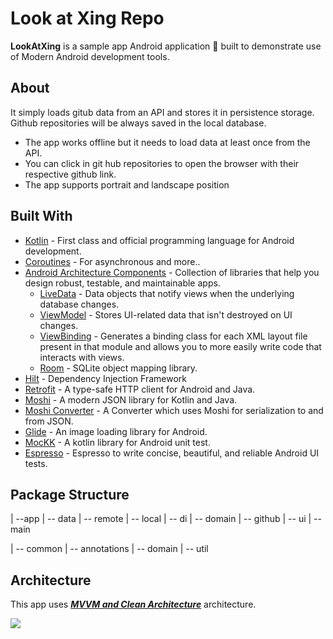 # Look at Xing Repo

**LookAtXing** is a sample app Android application 📱 built to demonstrate use of Modern Android development tools️. 

## About
It simply loads gitub data from an API and stores it in persistence storage. Github repositories will be always saved in the  local database.

- The app works offline but it needs to load data at least once from the API.
- You can click in git hub repositories to open the browser with their respective github link.
- The app supports portrait and landscape position

## Built With 
- [Kotlin](https://kotlinlang.org/) - First class and official programming language for Android development.
- [Coroutines](https://kotlinlang.org/docs/reference/coroutines-overview.html) - For asynchronous and more..
- [Android Architecture Components](https://developer.android.com/topic/libraries/architecture) - Collection of libraries that help you design robust, testable, and maintainable apps.
  - [LiveData](https://developer.android.com/topic/libraries/architecture/livedata) - Data objects that notify views when the underlying database changes.
  - [ViewModel](https://developer.android.com/topic/libraries/architecture/viewmodel) - Stores UI-related data that isn't destroyed on UI changes. 
  - [ViewBinding](https://developer.android.com/topic/libraries/view-binding) - Generates a binding class for each XML layout file present in that module and allows you to more easily write code that interacts with views.
  - [Room](https://developer.android.com/topic/libraries/architecture/room) - SQLite object mapping library.
- [Hilt](https://dagger.dev/hilt) - Dependency Injection Framework
- [Retrofit](https://square.github.io/retrofit/) - A type-safe HTTP client for Android and Java.
- [Moshi](https://github.com/square/moshi) - A modern JSON library for Kotlin and Java.
- [Moshi Converter](https://github.com/square/retrofit/tree/master/retrofit-converters/moshi) - A Converter which uses Moshi for serialization to and from JSON.
- [Glide](https://bumptech.github.io/glide/) - An image loading library for Android.
- [MocKK](https://mockk.io/) - A kotlin library for Android unit test.
- [Espresso](https://developer.android.com/training/testing/espresso) - Espresso to write concise, beautiful, and reliable Android UI tests.

## Package Structure

| --app
    | -- data
        | -- remote
        | -- local
    | -- di
    | -- domain
        | -- github
    | -- ui
        | -- main
 
| -- common
    | -- annotations
    | -- domain
    | -- util
    
## Architecture
This app uses [***MVVM and Clean Architecture***](https://developer.android.com/jetpack/docs/guide#recommended-app-arch) architecture.

![](https://miro.medium.com/max/1200/1*XxYlayLVyJ7SkwrqOTt10w.png)
